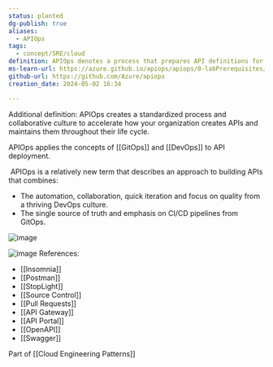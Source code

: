 ```yaml
---
status: planted
dg-publish: true
aliases:
  - APIOps
tags:
  - concept/SRE/cloud
definition: APIOps denotes a process that prepares API definitions for deployment. This process is supposed to ensure that the definitions are valid and tested on the base of the API guideline.
ms-learn-url: https://azure.github.io/apiops/apiops/0-labPrerequisites/
github-url: https://github.com/Azure/apiops
creation_date: 2024-05-02 16:34

---
```

Additional definition: APIOps creates a standardized process and collaborative culture to accelerate how your organization creates APIs and maintains them throughout their life cycle.

APIOps applies the concepts of [[GitOps]] and [[DevOps]] to API deployment.

 APIOps is a relatively new term that describes an approach to building APIs that combines:

- The automation, collaboration, quick iteration and focus on quality from a thriving DevOps culture.
- The single source of truth and emphasis on CI/CD pipelines from GitOps.

![image](https://filedn.eu/lLCDT28fW4ahdtipln72iIF/public-vault-media/images/ApiOps-flow.webp)

![image](https://filedn.eu/lLCDT28fW4ahdtipln72iIF/public-vault-media/images/ApiOps.gif)
References:
- [[Insomnia]]
- [[Postman]]
- [[StopLight]]
- [[Source Control]]
- [[Pull Requests]]
- [[API Gateway]]
- [[API Portal]]
- [[OpenAPI]]
- [[Swagger]]


Part of [[Cloud Engineering Patterns]]